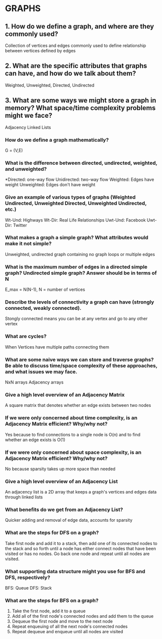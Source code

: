 # GRAPHS

## 1. How do we define a graph, and where are they commonly used?
Collection of vertices and edges commonly used to define relationship between vertices defined by edges 

## 2. What are the specific attributes that graphs can have, and how do we talk about them?
Weighted, Unweighted, Directed, Undirected


## 3. What are some ways we might store a graph in memory? What space/time complexity problems might we face?
Adjacency Linked Lists



### How do we define a graph mathematically?
G = (V,E)

### What is the difference between directed, undirected, weighted, and unweighted?
*Directed: one-way flow
Unidirected: two-way flow
Weighted: Edges have weight
Unweighted: Edges don't have weight

### Give an example of various types of graphs (Weighted Undirected, Unweighted Directed, Unweighted Undirected, etc.)
Wt-Und: Highways
Wt-Dir: Real Life Relationships
Uwt-Und: Facebook
Uwt-Dir: Twitter

### What makes a graph a simple graph? What attributes would make it not simple?
Unweighted, undirected graph containing no graph loops or multiple edges

### What is the maximum number of edges in a directed simple graph? Undirected simple graph? Answer should be in terms of N
E_max = N(N-1), N = number of vertices

### Describe the levels of connectivity a graph can have (strongly connected, weakly connected).
Stongly connected means you can be at any vertex and go to any other vertex


### What are cycles?
When Vertices have multiple paths connecting them 

### What are some naive ways we can store and traverse graphs? Be able to discuss time/space complexity of these approaches, and what issues we may face.
NxN arrays
Adjacency arrays


### Give a high level overview of an Adjacency Matrix
A square matrix that denotes whether an edge exists between two nodes

### If we were only concerned about time complexity, is an Adjacency Matrix efficient? Why/why not?
Yes because to find connections to a single node is O(n) and to find whether an edge exists is O(1)

### If we were only concerned about space complexity, is an Adjacency Matrix efficient? Why/why not?
No because sparsity takes up more space than needed

### Give a high level overview of an Adjacency List
An adjacency list is a 2D array that keeps a graph's vertices and edges data through linked lists


### What benefits do we get from an Adjacency List?
Quicker adding and removal of edge data, accounts for sparsity


### What are the steps for DFS on a graph?
Take first node and add it to a stack, then add one of its connected nodes to the stack and so forth until a node has either connect nodes that have been visited or has no nodes. Go back one node and repeat until all nodes are visited.


### What supporting data structure might you use for BFS and DFS, respectively?
BFS: Queue
DFS: Stack

### What are the steps for BFS on a graph?
1. Take the first node, add it to a queue
2. Add all of the first node's connected nodes and add them to the queue
3. Dequeue the first node and move to the next node
4. Repeat enqueuing of all the next node's connected nodes
5. Repeat dequeue and enqueue until all nodes are visited
